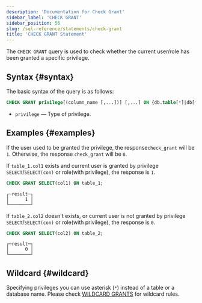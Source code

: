 ```yaml
---
description: 'Documentation for Check Grant'
sidebar_label: 'CHECK GRANT'
sidebar_position: 56
slug: /sql-reference/statements/check-grant
title: 'CHECK GRANT Statement'
---
```


The `CHECK GRANT` query is used to check whether the current user/role has been granted a specific privilege.

## Syntax {#syntax}

The basic syntax of the query is as follows:

```sql
CHECK GRANT privilege[(column_name [,...])] [,...] ON {db.table[*]|db[*].*|*.*|table[*]|*}
```

- `privilege` — Type of privilege.

## Examples {#examples}

If the user used to be granted the privilege, the response`check_grant` will be `1`. Otherwise, the response `check_grant` will be `0`.

If `table_1.col1` exists and current user is granted by privilege `SELECT`/`SELECT(con)` or role(with privilege), the response is `1`.

```sql
CHECK GRANT SELECT(col1) ON table_1;
```

```text
┌─result─┐
│      1 │
└────────┘
```

If `table_2.col2` doesn't exists, or current user is not granted by privilege `SELECT`/`SELECT(con)` or role(with privilege), the response is `0`.

```sql
CHECK GRANT SELECT(col2) ON table_2;
```

```text
┌─result─┐
│      0 │
└────────┘
```

## Wildcard {#wildcard}

Specifying privileges you can use asterisk (`*`) instead of a table or a database name. Please check [WILDCARD GRANTS](../../sql-reference/statements/grant.md#wildcard-grants) for wildcard rules.
